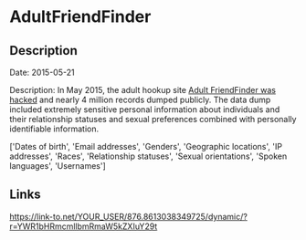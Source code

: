 # AdultFriendFinder

## Description

Date: 2015-05-21

Description:
In May 2015, the adult hookup site <a href="http://www.bbc.com/news/business-32839196" target="_blank" rel="noopener">Adult FriendFinder was hacked</a> and nearly 4 million records dumped publicly. The data dump included extremely sensitive personal information about individuals and their relationship statuses and sexual preferences combined with personally identifiable information.


['Dates of birth', 'Email addresses', 'Genders', 'Geographic locations', 'IP addresses', 'Races', 'Relationship statuses', 'Sexual orientations', 'Spoken languages', 'Usernames']

## Links

https://link-to.net/YOUR_USER/876.8613038349725/dynamic/?r=YWR1bHRmcmllbmRmaW5kZXIuY29t